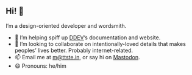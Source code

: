 ## Hi! 👋

I’m a design-oriented developer and wordsmith.


- 🔭 I’m helping spiff up [DDEV](https://github.com/drud/ddev)’s documentation and website.
- 👯 I’m looking to collaborate on intentionally-loved details that makes peoples’ lives better. Probably internet-related.
- 📫 Email me at m@ttste.in, or say hi on [Mastodon](https://t00t.cloud/@mattrambles).
- 😄 Pronouns: he/him
